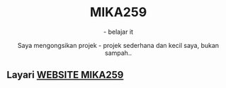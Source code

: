 <center><h1>MIKA259</h1>
  - belajar it
  <p>Saya mengongsikan projek - projek sederhana dan kecil saya, bukan sampah..</p></center>
<h2>Layari <a href="https://mika259.github.io/">WEBSITE MIKA259</a></h2>
